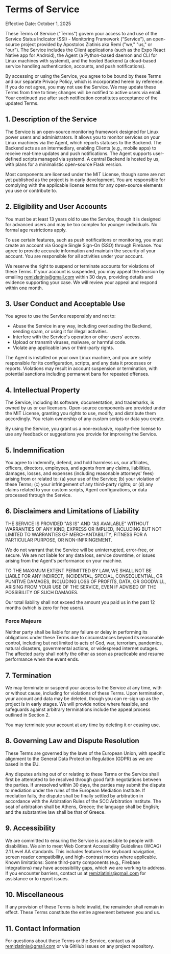 # Terms of Service

Effective Date: October 1, 2025

These Terms of Service ("Terms") govern your access to and use of the Service Status Indicator (SSI) - Monitoring Framework ("Service"), an open-source project provided by Apostolos Zlatinis aka Remi ("we," "us," or "our"). The Service includes the Client applications (such as the Expo React Native app for Android), the Agent (a Python-based daemon and CLI for Linux machines with systemd), and the hosted Backend (a cloud-based service handling authentication, accounts, and push notifications).

By accessing or using the Service, you agree to be bound by these Terms and our separate Privacy Policy, which is incorporated herein by reference. If you do not agree, you may not use the Service. We may update these Terms from time to time; changes will be notified to active users via email. Your continued use after such notification constitutes acceptance of the updated Terms.

## 1. Description of the Service

The Service is an open-source monitoring framework designed for Linux power users and administrators. It allows you to monitor services on your Linux machines via the Agent, which reports statuses to the Backend. The Backend acts as an intermediary, enabling Clients (e.g., mobile apps) to receive real-time updates and push notifications. The Agent supports user-defined scripts managed via systemd. A central Backend is hosted by us, with plans for a minimalistic open-source Flask version.

Most components are licensed under the MIT License, though some are not yet published as the project is in early development. You are responsible for complying with the applicable license terms for any open-source elements you use or contribute to.

## 2. Eligibility and User Accounts

You must be at least 13 years old to use the Service, though it is designed for advanced users and may be too complex for younger individuals. No formal age restrictions apply.

To use certain features, such as push notifications or monitoring, you must create an account via Google Single Sign-On (SSO) through Firebase. You agree to provide accurate information and maintain the security of your account. You are responsible for all activities under your account.

We reserve the right to suspend or terminate accounts for violations of these Terms. If your account is suspended, you may appeal the decision by emailing remizlatinis@gmail.com within 30 days, providing details and evidence supporting your case. We will review your appeal and respond within one month.

## 3. User Conduct and Acceptable Use

You agree to use the Service responsibly and not to:

- Abuse the Service in any way, including overloading the Backend, sending spam, or using it for illegal activities.
- Interfere with the Service's operation or other users' access.
- Upload or transmit viruses, malware, or harmful code.
- Violate any applicable laws or third-party rights.

The Agent is installed on your own Linux machine, and you are solely responsible for its configuration, scripts, and any data it processes or reports. Violations may result in account suspension or termination, with potential sanctions including permanent bans for repeated offenses.

## 4. Intellectual Property

The Service, including its software, documentation, and trademarks, is owned by us or our licensors. Open-source components are provided under the MIT License, granting you rights to use, modify, and distribute them accordingly. You retain ownership of any custom scripts or data you create.

By using the Service, you grant us a non-exclusive, royalty-free license to use any feedback or suggestions you provide for improving the Service.

## 5. Indemnification

You agree to indemnify, defend, and hold harmless us, our affiliates, officers, directors, employees, and agents from any claims, liabilities, damages, losses, and expenses (including reasonable attorneys' fees) arising from or related to: (a) your use of the Service; (b) your violation of these Terms; (c) your infringement of any third-party rights; or (d) any claims related to your custom scripts, Agent configurations, or data processed through the Service.

## 6. Disclaimers and Limitations of Liability

THE SERVICE IS PROVIDED "AS IS" AND "AS AVAILABLE" WITHOUT WARRANTIES OF ANY KIND, EXPRESS OR IMPLIED, INCLUDING BUT NOT LIMITED TO WARRANTIES OF MERCHANTABILITY, FITNESS FOR A PARTICULAR PURPOSE, OR NON-INFRINGEMENT.

We do not warrant that the Service will be uninterrupted, error-free, or secure. We are not liable for any data loss, service downtime, or issues arising from the Agent's performance on your machine.

TO THE MAXIMUM EXTENT PERMITTED BY LAW, WE SHALL NOT BE LIABLE FOR ANY INDIRECT, INCIDENTAL, SPECIAL, CONSEQUENTIAL, OR PUNITIVE DAMAGES, INCLUDING LOSS OF PROFITS, DATA, OR GOODWILL, ARISING FROM YOUR USE OF THE SERVICE, EVEN IF ADVISED OF THE POSSIBILITY OF SUCH DAMAGES.

Our total liability shall not exceed the amount you paid us in the past 12 months (which is zero for free users).

### Force Majeure

Neither party shall be liable for any failure or delay in performing its obligations under these Terms due to circumstances beyond its reasonable control, including but not limited to acts of God, war, terrorism, pandemics, natural disasters, governmental actions, or widespread internet outages. The affected party shall notify the other as soon as practicable and resume performance when the event ends.

## 7. Termination

We may terminate or suspend your access to the Service at any time, with or without cause, including for violations of these Terms. Upon termination, your account and data may be deleted, though you can re-sign up as the project is in early stages. We will provide notice where feasible, and safeguards against arbitrary terminations include the appeal process outlined in Section 2.

You may terminate your account at any time by deleting it or ceasing use.

## 8. Governing Law and Dispute Resolution

These Terms are governed by the laws of the European Union, with specific alignment to the General Data Protection Regulation (GDPR) as we are based in the EU.

Any disputes arising out of or relating to these Terms or the Service shall first be attempted to be resolved through good faith negotiations between the parties. If unresolved within 30 days, the parties may submit the dispute to mediation under the rules of the European Mediation Institute. If mediation fails, the dispute shall be finally settled by arbitration in accordance with the Arbitration Rules of the SCC Arbitration Institute. The seat of arbitration shall be Athens, Greece; the language shall be English; and the substantive law shall be that of Greece.

## 9. Accessibility

We are committed to ensuring the Service is accessible to people with disabilities. We aim to meet Web Content Accessibility Guidelines (WCAG) 2.1 Level AA standards. This includes features like keyboard navigation, screen reader compatibility, and high-contrast modes where applicable. Known limitations: Some third-party components (e.g., Firebase integrations) may have accessibility gaps, which we are working to address. If you encounter barriers, contact us at remizlatinis@gmail.com for assistance or to report issues.

## 10. Miscellaneous

If any provision of these Terms is held invalid, the remainder shall remain in effect. These Terms constitute the entire agreement between you and us.

## 11. Contact Information

For questions about these Terms or the Service, contact us at remizlatinis@gmail.com or via GitHub issues on any project repository.